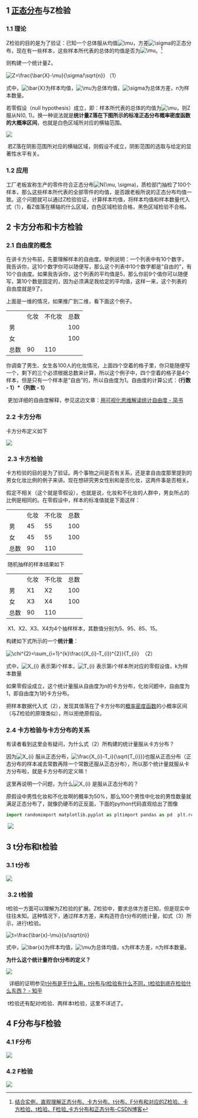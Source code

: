 ## 1 [正态分布](https://so.csdn.net/so/search?q=%E6%AD%A3%E6%80%81%E5%88%86%E5%B8%83&spm=1001.2101.3001.7020)与Z检验

### 1.1 理论

Z检验的目的是为了验证：已知一个总体服从均值![\mu](https://latex.csdn.net/eq?%5Cmu)，方差![\sigma](https://latex.csdn.net/eq?%5Csigma)的正态分布，现在有一些样本，这些样本所代表的总体的均值是否为![\mu](https://latex.csdn.net/eq?%5Cmu)。[^1]

则构建一个统计量Z，

![Z=\frac{\bar{X}-\mu}{\sigma/\sqrt{n}}](https://latex.csdn.net/eq?Z%3D%5Cfrac%7B%5Cbar%7BX%7D-%5Cmu%7D%7B%5Csigma/%5Csqrt%7Bn%7D%7D) （1）

式中，![\bar{X}](https://latex.csdn.net/eq?%5Cbar%7BX%7D)为样本均值，![\mu](https://latex.csdn.net/eq?%5Cmu)为总体均值，![\sigma](https://latex.csdn.net/eq?%5Csigma)为总体方差，n为样本数量。

若零假设（null hypothesis）成立，即：样本所代表的总体的均值为![\mu](https://latex.csdn.net/eq?%5Cmu)，则Z服从N(0, 1)。换一种说法就是**统计量Z落在下图所示的标准正态分布概率密度函数的大概率区间**，也就是白色区域所对应的横轴范围。

![](https://i-blog.csdnimg.cn/blog_migrate/bbd4822e7721cc6e728fb979570bb3c0.png)

 若Z落在阴影范围所对应的横轴区域，则假设不成立，阴影范围的选取与给定的显著性水平有关。

### 1.2 应用

工厂老板宣称生产的零件符合正态分布![N(\mu, \sigma)](https://latex.csdn.net/eq?N%28%5Cmu%2C%20%5Csigma%29)，质检部门抽检了100个样本，那么这些样本所代表的全部零件的均值，是否跟老板所说的正态分布均值一致。这个问题就可以通过Z检验验证，计算样本均值，将样本均值和样本数量代入式（1），看Z值落在横轴的什么区域，白色区域检验合格，黑色区域检验不合格。

## 2 卡方分布和卡方检验

### 2.1 自由度的概念

在讲卡方分布前，先要理解样本的自由度。举例说明：一个列表中有10个数字，我告诉你，这10个数字你可以随便写，那么这个列表中10个数字都是“自由的”，有10个自由度。如果我告诉你，这个列表的平均值是5，那么你前9个值你可以随便写，第10个数是固定的，因为必须满足我给定的平均值，这样一来，这个列表的自由度就是9了。

上面是一维的情况，如果推广到二维，看下面这个例子。

|   |   |   |   |
|---|---|---|---|
||化妆|不化妆|总数|
|男|||100|
|女|||100|
|总数|90|110||

你调查了男生、女生各100人的化妆情况，上面四个空着的格子里，你只能随便写一个，剩下的三个必须根据总数来计算，所以这个例子中，四个空着的格子是4个样本，但是只有一个样本是“自由”的，所以自由度为1。自由度的计算公式：**（行数 - 1）*（列数 - 1）**

 更加详细的自由度解释，参见这边文章：[用可视化思维解读统计自由度 - 简书](https://www.jianshu.com/p/0032087b9dbb "用可视化思维解读统计自由度 - 简书")

### 2.2 卡方分布

卡方分布定义如下

![](https://i-blog.csdnimg.cn/blog_migrate/f9767db8c760d623d9cda7fa74e1a843.png)

###  2.3 卡方检验

卡方检验的目的是为了验证。两个事物之间是否有关系，还是拿自由度那里提到的男女化妆比例的例子来讲。现在想研究男女性别和是否化妆，这两件事是否相关。

假定不相关（这个就是零假设），也就是说，化妆和不化妆的人群中，男女所占的比例是相同的。在零假设中，样本的标准值就是下面这样：

|   |   |   |   |
|---|---|---|---|
||化妆|不化妆|总数|
|男|45|55|100|
|女|45|55|100|
|总数|90|110||

 随机抽样的样本结果如下

|   |   |   |   |
|---|---|---|---|
||化妆|不化妆|总数|
|男|X1|X2|100|
|女|X3|X4|100|
|总数|90|110||

 X1、X2、X3、X4为4个抽样样本，其数值分别为5、95、85、15。

构建如下式所示的一个**统计量**：

![\chi^{2}=\sum_{i=1}^{k}\frac{(X_{i}-T_{i})^{2}}{T_{i}}](https://latex.csdn.net/eq?%5Cchi%5E%7B2%7D%3D%5Csum_%7Bi%3D1%7D%5E%7Bk%7D%5Cfrac%7B%28X_%7Bi%7D-T_%7Bi%7D%29%5E%7B2%7D%7D%7BT_%7Bi%7D%7D)  （2）

式中，![X_{i}](https://latex.csdn.net/eq?X_%7Bi%7D) 表示第i个样本，![T_{i}](https://latex.csdn.net/eq?T_%7Bi%7D) 表示第i个样本所对应的零假设值，k为样本数量

如果零假设成立，这个统计量服从自由度为n的卡方分布，化妆问题中，自由度为1，即自由度为1的卡方分布。

把样本数据代入式（2），发现其值落在了卡方分布的[概率密度函数](https://so.csdn.net/so/search?q=%E6%A6%82%E7%8E%87%E5%AF%86%E5%BA%A6%E5%87%BD%E6%95%B0&spm=1001.2101.3001.7020)的小概率区间（与Z检验的原理类似），所以拒绝原假设。

### 2.4 卡方检验与卡方分布的关系

有读者看到这里会有疑问，为什么式（2）所构建的统计量服从卡方分布？

因为![X_{i}](https://latex.csdn.net/eq?X_%7Bi%7D) 服从正态分布，![\frac{X_{i}-T_i}{\sqrt{T_{i}}}](https://latex.csdn.net/eq?%5Cfrac%7BX_%7Bi%7D-T_i%7D%7B%5Csqrt%7BT_%7Bi%7D%7D%7D)也服从正态分布（正态分布的样本减去常数再除一个常数还服从正态分布），所以那个统计量就服从卡方分布啦，就是卡方分布的定义嘛！

这里再说明一个问题，为什么![X_{i}](https://latex.csdn.net/eq?X_%7Bi%7D) 是服从正态分布的？

原假设中男性化妆和不化妆啊的概率为50%，那么100个男性中化妆的男性数量就满足正态分布了，就像扔硬币的正反面，下面的python代码直观给出了图像

```python
import randomimport matplotlib.pyplot as pltimport pandas as pd  plt.rcParams['font.sans-serif'] = ['SimHei']  # 防止中文标签乱码，还有通过导入字体文件的方法plt.rcParams['axes.unicode_minus'] = False  def toss():    # 1正面朝上    return random.randint(0, 1)  def toss_100_times():    # 掷100次硬币正面朝上的次数    times = 0    for i in range(100):        times += toss()     return times  if __name__ == "__main__":    result = []    for i in range(1000):        result.append(toss_100_times())     count = pd.value_counts(result)    count = pd.DataFrame(count)    count = count.sort_index(ascending=True)     labels = list(count.index)    data = list(count.iloc[:, 0])     plt.bar(range(len(data)), data)    plt.xticks(range(len(data)), labels)    plt.xlabel("100次投掷中正面朝上的硬币数")    plt.ylabel("频次")    plt.show()     print("done")
```

 ![](https://i-blog.csdnimg.cn/blog_migrate/bcaec6c28e714cc3f013e3db1eeabc89.png)

## 3 t分布和t检验

### 3.1 t分布

![](https://i-blog.csdnimg.cn/blog_migrate/0d7c81e61486a57a85ab64c11453c1b7.png)

###  3.2 t检验

t检验一方面可以理解为Z检验的扩展。Z检验中，要求总体方差已知，但是现实中往往未知。这种情况下，通过样本方差，来构造符合t分布的统计量，如式（3）所示，进行t检验。

![t=\frac{\bar{x}-\mu}{s/\sqrt{n}}](https://latex.csdn.net/eq?t%3D%5Cfrac%7B%5Cbar%7Bx%7D-%5Cmu%7D%7Bs/%5Csqrt%7Bn%7D%7D)

式中，![\bar{x}](https://latex.csdn.net/eq?%5Cbar%7Bx%7D)为样本均值，![\mu](https://latex.csdn.net/eq?%5Cmu)为总体均值，s为样本方差，n为样本数量。

**为什么这个统计量符合t分布的定义？**

![](https://i-blog.csdnimg.cn/blog_migrate/24b99e4db305f30b64b458996822ed59.png)

  详细的证明参见[t分布是干什么用，t分布与t检验有什么不同，t检验到底在检验什么东西？ - 知乎](https://www.zhihu.com/question/445842572/answer/2511067585 "t分布是干什么用，t分布与t检验有什么不同，t检验到底在检验什么东西？ - 知乎")

 t检验还有配对t检验、两样本t检验，这里不详述了。

## 4 F分布与F检验

### 4.1 F分布

![](https://i-blog.csdnimg.cn/blog_migrate/61a5019c1d1a54db833ddef34fc06540.png)

### 4.2 F检验

![](https://i-blog.csdnimg.cn/blog_migrate/51682e42fae9de6ff0fe1de79d5df07a.png)

[^1]: [结合实例，直观理解正态分布、卡方分布、t分布、F分布和对应的Z检验、卡方检验、t检验、F检验_卡方分布和正态分布-CSDN博客](https://blog.csdn.net/qq_41816368/article/details/129106019)
